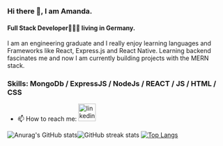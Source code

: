 
### Hi there 👋, I am Amanda.
#### Full Stack Developer👩🏾‍💻 living in Germany.
I am an engineering graduate and I really enjoy learning languages and Frameworks like React, Express.js and React Native. Learning backend fascinates me and now I am currently building projects with the MERN stack.

### Skills: MongoDb / ExpressJS / NodeJs / REACT / JS / HTML / CSS


 - 📫 How to reach me: [<img src='https://cdn.jsdelivr.net/npm/simple-icons@3.0.1/icons/linkedin.svg' alt='linkedin' height='40'>](https://www.linkedin.com/in/https://www.linkedin.com/in/amanda-maricia-raphael-254951217//)  


![Anurag's GitHub stats](https://github-readme-stats.vercel.app/api?username=AmandaRaphael&count_private=true&show_icons=true&theme=radical)![GitHub streak stats](https://github-readme-streak-stats.herokuapp.com/?user=AmandaRaphael) 
[![Top Langs](https://github-readme-stats.vercel.app/api/top-langs/?username=AmandaRaphael&langs_count=5&layout=compact)](https://github.com/anuraghazra/github-readme-stats)




<!--
**AmandaRaphael/AmandaRaphael** is a ✨ _special_ ✨ repository because its `README.md` (this file) appears on your GitHub profile.

Here are some ideas to get you started:

- 🔭 I’m currently working on ...
- 🌱 I’m currently learning ...
- 👯 I’m looking to collaborate on ...
- 🤔 I’m looking for help with ...
- 💬 Ask me about ...
- 📫 How to reach me: ...
- 😄 Pronouns: ...
- ⚡ Fun fact: ...
-->
